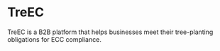 # TreEC
TreEC is a B2B platform that helps businesses meet their tree-planting obligations for ECC compliance.

